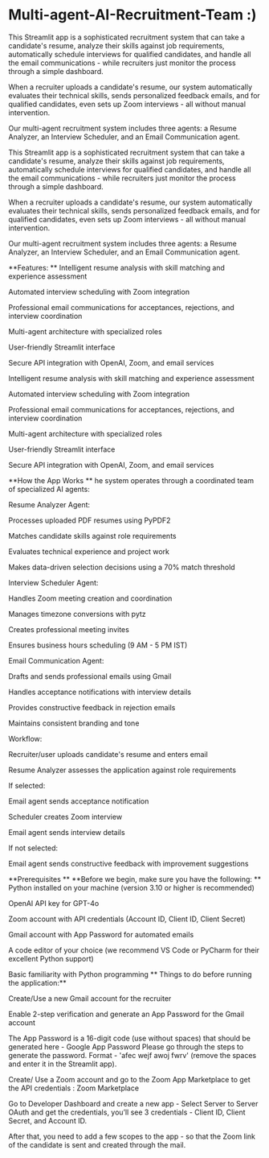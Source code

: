 # Multi-agent-AI-Recruitment-Team :)

This Streamlit app is a sophisticated recruitment system that can take a candidate's resume, analyze their skills against job requirements, automatically schedule interviews for qualified candidates, and handle all the email communications - while recruiters just monitor the process through a simple dashboard.

When a recruiter uploads a candidate's resume, our system automatically evaluates their technical skills, sends personalized feedback emails, and for qualified candidates, even sets up Zoom interviews - all without manual intervention.

Our multi-agent recruitment system includes three agents: a Resume Analyzer, an Interview Scheduler, and an Email Communication agent.

This Streamlit app is a sophisticated recruitment system that can take a candidate's resume, analyze their skills against job requirements, automatically schedule interviews for qualified candidates, and handle all the email communications - while recruiters just monitor the process through a simple dashboard.

When a recruiter uploads a candidate's resume, our system automatically evaluates their technical skills, sends personalized feedback emails, and for qualified candidates, even sets up Zoom interviews - all without manual intervention.

Our multi-agent recruitment system includes three agents: a Resume Analyzer, an Interview Scheduler, and an Email Communication agent.

**Features:
**
Intelligent resume analysis with skill matching and experience assessment

Automated interview scheduling with Zoom integration

Professional email communications for acceptances, rejections, and interview coordination

Multi-agent architecture with specialized roles

User-friendly Streamlit interface

Secure API integration with OpenAI, Zoom, and email services



Intelligent resume analysis with skill matching and experience assessment

Automated interview scheduling with Zoom integration

Professional email communications for acceptances, rejections, and interview coordination

Multi-agent architecture with specialized roles

User-friendly Streamlit interface

Secure API integration with OpenAI, Zoom, and email services

**How the App Works
**
he system operates through a coordinated team of specialized AI agents:

Resume Analyzer Agent:

Processes uploaded PDF resumes using PyPDF2

Matches candidate skills against role requirements

Evaluates technical experience and project work

Makes data-driven selection decisions using a 70% match threshold

Interview Scheduler Agent:

Handles Zoom meeting creation and coordination

Manages timezone conversions with pytz

Creates professional meeting invites

Ensures business hours scheduling (9 AM - 5 PM IST)

Email Communication Agent:

Drafts and sends professional emails using Gmail

Handles acceptance notifications with interview details

Provides constructive feedback in rejection emails

Maintains consistent branding and tone

Workflow:

Recruiter/user uploads candidate's resume and enters email

Resume Analyzer assesses the application against role requirements

If selected:

Email agent sends acceptance notification

Scheduler creates Zoom interview

Email agent sends interview details

If not selected:

Email agent sends constructive feedback with improvement suggestions

**Prerequisites
**
**Before we begin, make sure you have the following:
**
Python installed on your machine (version 3.10 or higher is recommended)

OpenAI API key for GPT-4o

Zoom account with API credentials (Account ID, Client ID, Client Secret)

Gmail account with App Password for automated emails

A code editor of your choice (we recommend VS Code or PyCharm for their excellent Python support)

Basic familiarity with Python programming
**
Things to do before running the application:**

Create/Use a new Gmail account for the recruiter

Enable 2-step verification and generate an App Password for the Gmail account

The App Password is a 16-digit code (use without spaces) that should be generated here - Google App Password Please go through the steps to generate the password. Format - 'afec wejf awoj fwrv' (remove the spaces and enter it in the Streamlit app).

Create/ Use a Zoom account and go to the Zoom App Marketplace to get the API credentials : Zoom Marketplace

Go to Developer Dashboard and create a new app - Select Server to Server OAuth and get the credentials, you’ll see 3 credentials - Client ID, Client Secret, and Account ID.

After that, you need to add a few scopes to the app - so that the Zoom link of the candidate is sent and created through the mail.

